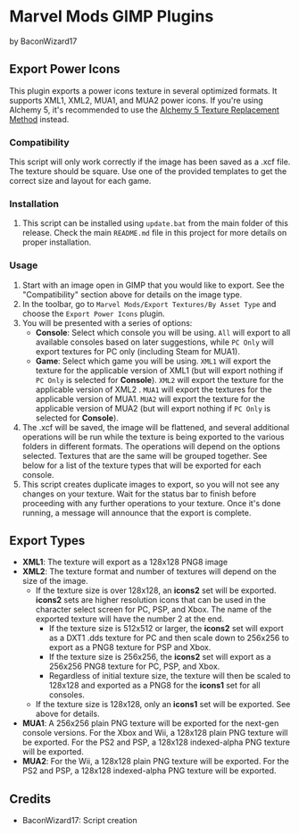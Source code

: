 # Marvel Mods GIMP Plugins
by BaconWizard17
## Export Power Icons
This plugin exports a power icons texture in several optimized formats. It supports XML1, XML2, MUA1, and MUA2 power icons. If you're using Alchemy 5, it's recommended to use the [Alchemy 5 Texture Replacement Method](https://marvelmods.com/forum/index.php/topic,11009.0.html) instead.

### Compatibility
This script will only work correctly if the image has been saved as a .xcf file. The texture should be square. Use one of the provided templates to get the correct size and layout for each game.

### Installation
 1. This script can be installed using `update.bat` from the main folder of this release. Check the main `README.md` file in this project for more details on proper installation.

### Usage
1. Start with an image open in GIMP that you would like to export. See the "Compatibility" section above for details on the image type.
2. In the toolbar, go to `Marvel Mods/Export Textures/By Asset Type` and choose the `Export Power Icons` plugin.
3. You will be presented with a series of options:
	- **Console**: Select which console you will be using. `All` will export to all available consoles based on later suggestions, while `PC Only` will export textures for PC only (including Steam for MUA1).
	- **Game**: Select which game you will be using. `XML1` will export the texture for the applicable version of XML1 (but will export nothing if `PC Only` is selected for **Console**). `XML2` will export the texture for the applicable version of XML2 . `MUA1` will export the textures for the applicable version of MUA1. `MUA2` will export the texture for the applicable version of MUA2 (but will export nothing if `PC Only` is selected for **Console**). 
4. The .xcf will be saved, the image will be flattened, and several additional operations will be run while the texture is being exported to the various folders in different formats. The operations will depend on the options selected. Textures that are the same will be grouped together. See below for a list of the texture types that will be exported for each console.
5. This script creates duplicate images to export, so you will not see any changes on your texture. Wait for the status bar to finish before proceeding with any further operations to your texture. Once it's done running, a message will announce that the export is complete.

## Export Types
 - **XML1**: The texture will export as a 128x128 PNG8 image
 - **XML2**: The texture format and number of textures will depend on the size of the image. 
   - If the texture size is over 128x128, an **icons2** set will be exported. **icons2** sets are higher resolution icons that can be used in the character select screen for PC, PSP, and Xbox. The name of the exported texture will have the number 2 at the end. 
     - If the texture size is 512x512 or larger, the **icons2** set will export as a DXT1 .dds texture for PC and then scale down to 256x256 to export as a PNG8 texture for PSP and Xbox. 
	 - If the texture size is 256x256, the **icons2** set will export as a 256x256 PNG8 texture for PC, PSP, and Xbox. 
	 - Regardless of initial texture size, the texture will then be scaled to 128x128 and exported as a PNG8 for the **icons1** set for all consoles.
   - If the texture size is 128x128, only an **icons1** set will be exported. See above for details.
 - **MUA1**: A 256x256 plain PNG texture will be exported for the next-gen console versions. For the Xbox and Wii, a 128x128 plain PNG texture will be exported. For the PS2 and PSP, a 128x128 indexed-alpha PNG texture will be exported.
 - **MUA2**: For the Wii, a 128x128 plain PNG texture will be exported. For the PS2 and PSP, a 128x128 indexed-alpha PNG texture will be exported.

## Credits
- BaconWizard17: Script creation